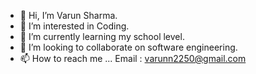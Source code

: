 - 👋 Hi, I’m Varun Sharma.
- 👀 I’m interested in Coding.
- 🌱 I’m currently learning my school level.
- 💞️ I’m looking to collaborate on software engineering.
- 📫 How to reach me ...
  Email : varunn2250@gmail.com
  
<!---
VS48/VS48 is a ✨ special ✨ repository because its `README.md` (this file) appears on your GitHub profile.
You can click the Preview link to take a look at your changes.
--->
